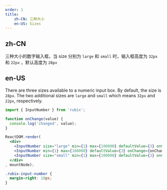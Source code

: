 ```yaml
---
order: 1
title: 
    zh-CN: 三种大小
    en-US: Sizes
---
```


## zh-CN

三种大小的数字输入框，当 size 分别为 `large` 和 `small` 时，输入框高度为 `32px` 和 `22px` ，默认高度为 `28px`

## en-US

There are three sizes available to a numeric input box. By default, the size is `28px`. The two additional sizes are `large` and `small` which means `32px` and `22px`, respectively.

````jsx
import { InputNumber } from 'rubix';

function onChange(value) {
  console.log('changed', value);
}

ReactDOM.render(
  <div>
    <InputNumber size="large" min={1} max={100000} defaultValue={3} onChange={onChange} />
    <InputNumber min={1} max={100000} defaultValue={3} onChange={onChange} />
    <InputNumber size="small" min={1} max={100000} defaultValue={3} onChange={onChange} />
  </div>
, mountNode);
````

````css
.rubix-input-number {
  margin-right: 10px;
}
````
